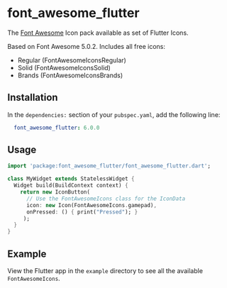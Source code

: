 # font_awesome_flutter

The [Font Awesome](http://fontawesome.io/icons/) Icon pack available as set of Flutter Icons.

Based on Font Awesome 5.0.2. Includes all free icons:

  * Regular (FontAwesomeIconsRegular)
  * Solid (FontAwesomeIconsSolid)
  * Brands (FontAwesomeIconsBrands)

## Installation

In the `dependencies:` section of your `pubspec.yaml`, add the following line:

```yaml
  font_awesome_flutter: 6.0.0
```

## Usage

```dart
import 'package:font_awesome_flutter/font_awesome_flutter.dart';

class MyWidget extends StatelessWidget {
  Widget build(BuildContext context) {
    return new IconButton(
      // Use the FontAwesomeIcons class for the IconData
      icon: new Icon(FontAwesomeIcons.gamepad), 
      onPressed: () { print("Pressed"); }
     );
  }
}
```

## Example

View the Flutter app in the `example` directory to see all the available `FontAwesomeIcons`.
